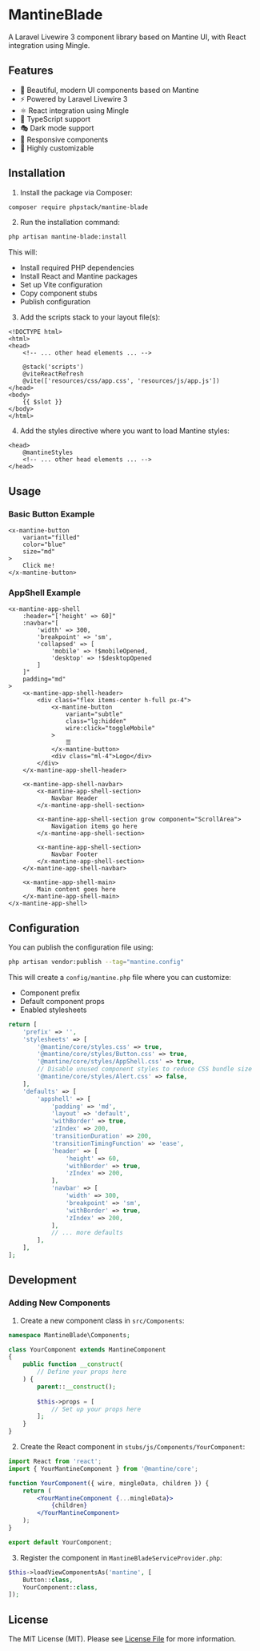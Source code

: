 # MantineBlade

A Laravel Livewire 3 component library based on Mantine UI, with React integration using Mingle.

## Features

- 🎨 Beautiful, modern UI components based on Mantine
- ⚡ Powered by Laravel Livewire 3
- ⚛️ React integration using Mingle
- 🎯 TypeScript support
- 🎭 Dark mode support
- 📱 Responsive components
- 🔧 Highly customizable

## Installation

1. Install the package via Composer:

```bash
composer require phpstack/mantine-blade
```

2. Run the installation command:

```bash
php artisan mantine-blade:install
```

This will:
- Install required PHP dependencies
- Install React and Mantine packages
- Set up Vite configuration
- Copy component stubs
- Publish configuration

3. Add the scripts stack to your layout file(s):

```blade
<!DOCTYPE html>
<html>
<head>
    <!-- ... other head elements ... -->

    @stack('scripts')
    @viteReactRefresh
    @vite(['resources/css/app.css', 'resources/js/app.js'])
</head>
<body>
    {{ $slot }}
</body>
</html>
```

4. Add the styles directive where you want to load Mantine styles:

```blade
<head>
    @mantineStyles
    <!-- ... other head elements ... -->
</head>
```

## Usage

### Basic Button Example

```blade
<x-mantine-button
    variant="filled"
    color="blue"
    size="md"
>
    Click me!
</x-mantine-button>
```

### AppShell Example

```blade
<x-mantine-app-shell
    :header="['height' => 60]"
    :navbar="[
        'width' => 300,
        'breakpoint' => 'sm',
        'collapsed' => [
            'mobile' => !$mobileOpened,
            'desktop' => !$desktopOpened
        ]
    ]"
    padding="md"
>
    <x-mantine-app-shell-header>
        <div class="flex items-center h-full px-4">
            <x-mantine-button
                variant="subtle"
                class="lg:hidden"
                wire:click="toggleMobile"
            >
                ☰
            </x-mantine-button>
            <div class="ml-4">Logo</div>
        </div>
    </x-mantine-app-shell-header>

    <x-mantine-app-shell-navbar>
        <x-mantine-app-shell-section>
            Navbar Header
        </x-mantine-app-shell-section>
        
        <x-mantine-app-shell-section grow component="ScrollArea">
            Navigation items go here
        </x-mantine-app-shell-section>
        
        <x-mantine-app-shell-section>
            Navbar Footer
        </x-mantine-app-shell-section>
    </x-mantine-app-shell-navbar>

    <x-mantine-app-shell-main>
        Main content goes here
    </x-mantine-app-shell-main>
</x-mantine-app-shell>
```

## Configuration

You can publish the configuration file using:

```bash
php artisan vendor:publish --tag="mantine.config"
```

This will create a `config/mantine.php` file where you can customize:
- Component prefix
- Default component props
- Enabled stylesheets

```php
return [
    'prefix' => '',
    'stylesheets' => [
        '@mantine/core/styles.css' => true,
        '@mantine/core/styles/Button.css' => true,
        '@mantine/core/styles/AppShell.css' => true,
        // Disable unused component styles to reduce CSS bundle size
        '@mantine/core/styles/Alert.css' => false,
    ],
    'defaults' => [
        'appshell' => [
            'padding' => 'md',
            'layout' => 'default',
            'withBorder' => true,
            'zIndex' => 200,
            'transitionDuration' => 200,
            'transitionTimingFunction' => 'ease',
            'header' => [
                'height' => 60,
                'withBorder' => true,
                'zIndex' => 200,
            ],
            'navbar' => [
                'width' => 300,
                'breakpoint' => 'sm',
                'withBorder' => true,
                'zIndex' => 200,
            ],
            // ... more defaults
        ],
    ],
];
```

## Development

### Adding New Components

1. Create a new component class in `src/Components`:

```php
namespace MantineBlade\Components;

class YourComponent extends MantineComponent
{
    public function __construct(
        // Define your props here
    ) {
        parent::__construct();
        
        $this->props = [
            // Set up your props here
        ];
    }
}
```

2. Create the React component in `stubs/js/Components/YourComponent`:

```jsx
import React from 'react';
import { YourMantineComponent } from '@mantine/core';

function YourComponent({ wire, mingleData, children }) {
    return (
        <YourMantineComponent {...mingleData}>
            {children}
        </YourMantineComponent>
    );
}

export default YourComponent;
```

3. Register the component in `MantineBladeServiceProvider.php`:

```php
$this->loadViewComponentsAs('mantine', [
    Button::class,
    YourComponent::class,
]);
```

## License

The MIT License (MIT). Please see [License File](LICENSE.md) for more information.
